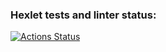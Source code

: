 ### Hexlet tests and linter status:
[![Actions Status](https://github.com/wheelet/layout-designer-project-lvl1/workflows/hexlet-check/badge.svg)](https://github.com/wheelet/layout-designer-project-lvl1/actions)